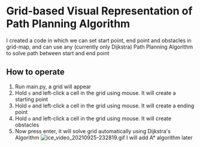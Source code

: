 # Grid-based Visual Representation of Path Planning Algorithm
I created a code in which we can set start point, end point and obstacles in grid-map, and can use any (currently only Dijkstra) Path Planning Algorithm to solve path between start and end point
## How to operate
1) Run main.py, a grid will appear
2) Hold `s` and left-click a cell in the grid using mouse. It will create a starting point
3) Hold `e` and left-click a cell in the grid using mouse. It will create a ending point
4) Hold `o` and left-click a cell in the grid using mouse. It will create obstacles
5) Now press enter, it will solve grid automatically using Dijkstra's Algorithm
![ice_video_20210925-232819.gif](../_resources/ice_video_20210925-232819.gif)
I will add A* algorithm later
